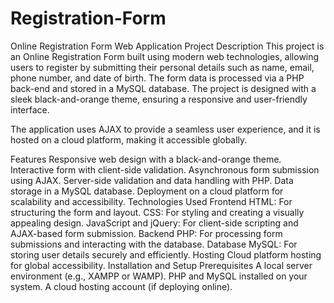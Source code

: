 # Registration-Form
Online Registration Form Web Application
Project Description
This project is an Online Registration Form built using modern web technologies, allowing users to register by submitting their personal details such as name, email, phone number, and date of birth. The form data is processed via a PHP back-end and stored in a MySQL database. The project is designed with a sleek black-and-orange theme, ensuring a responsive and user-friendly interface.

The application uses AJAX to provide a seamless user experience, and it is hosted on a cloud platform, making it accessible globally.

Features
Responsive web design with a black-and-orange theme.
Interactive form with client-side validation.
Asynchronous form submission using AJAX.
Server-side validation and data handling with PHP.
Data storage in a MySQL database.
Deployment on a cloud platform for scalability and accessibility.
Technologies Used
Frontend
HTML: For structuring the form and layout.
CSS: For styling and creating a visually appealing design.
JavaScript and jQuery: For client-side scripting and AJAX-based form submission.
Backend
PHP: For processing form submissions and interacting with the database.
Database
MySQL: For storing user details securely and efficiently.
Hosting
Cloud platform hosting for global accessibility.
Installation and Setup
Prerequisites
A local server environment (e.g., XAMPP or WAMP).
PHP and MySQL installed on your system.
A cloud hosting account (if deploying online).

